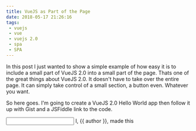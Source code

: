 ```yaml
---
title: VueJS as Part of the Page
date: 2018-05-17 21:26:16
tags:
 - vuejs
 - vue
 - vuejs 2.0
 - spa
 - SPA
---
```


In this post I just wanted to show a simple example of how easy it is to include a small part of VueJS 2.0 into a small part of the page. Thats one of the great things about VueJS 2.0. It doesn't have to take over the entire page. It can simply take control of a small section, a button even. Whatever you want.

So here goes. I'm going to create a VueJS 2.0 Hello World app then follow it up with  Gist and a JSFiddle link to the code.

<script src="https://vuejs.org/js/vue.js"></script>

<div id="#app">
    <input type="text" v-on:input="changeAuthorName">
    I, {{ author }}, made this
</div>

<script>
new Vue({
    el: '#app',
    data: {
        author: 'Doug'
    },
    methods: {
        changeAuthorName: function(event) {
            this.title = event.target.value;
        }
    }
});
</script>

